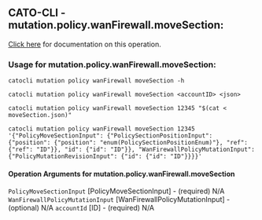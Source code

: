 
## CATO-CLI - mutation.policy.wanFirewall.moveSection:
[Click here](https://api.catonetworks.com/documentation/#mutation-moveSection) for documentation on this operation.

### Usage for mutation.policy.wanFirewall.moveSection:

`catocli mutation policy wanFirewall moveSection -h`

`catocli mutation policy wanFirewall moveSection <accountID> <json>`

`catocli mutation policy wanFirewall moveSection 12345 "$(cat < moveSection.json)"`

`catocli mutation policy wanFirewall moveSection 12345 '{"PolicyMoveSectionInput": {"PolicySectionPositionInput": {"position": {"position": "enum(PolicySectionPositionEnum)"}, "ref": {"ref": "ID"}}, "id": {"id": "ID"}}, "WanFirewallPolicyMutationInput": {"PolicyMutationRevisionInput": {"id": {"id": "ID"}}}}'`

#### Operation Arguments for mutation.policy.wanFirewall.moveSection ####
`PolicyMoveSectionInput` [PolicyMoveSectionInput] - (required) N/A 
`WanFirewallPolicyMutationInput` [WanFirewallPolicyMutationInput] - (optional) N/A 
`accountId` [ID] - (required) N/A 
